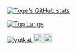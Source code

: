 [![Toge's GitHub stats](https://github-readme-stats.vercel.app/api?username=Hayate12345&theme=vue-dark&show_icons=true)](https://github.com/Hayate12345/github-readme-stats)

[![Top Langs](https://github-readme-stats.vercel.app/api/top-langs/?username=Hayate12345&theme=vue-dark&show_icons=true&layout=compact)](https://github.com/Hayate12345/github-readme-stats)

<p align="left">
  <a href="https://github.com/Hayate12345/">
    <img src="https://komarev.com/ghpvc/?username=Hayate12345" alt="yutkat" />
  </a>
  <a href="http://twitter.com/hayate/kic">
    <img height="20" src="https://img.shields.io/twitter/follow/hayate_kic?label=Twitter&logo=twitter&style=flat" />
  </a>
  <a href="https://github.com/Hayate12345">
    <img height="20" src="https://img.shields.io/github/followers/Hayate12345?label=follow&logo=github&style=flat" />
  </a>
</p>
